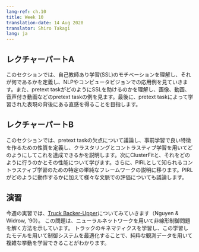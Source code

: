 ```yaml
---
lang-ref: ch.10
title: Week 10
translation-date: 14 Aug 2020
translator: Shiro Takagi
lang: ja
---
```



<!-- ## Lecture part A -->
## レクチャーパートA

<!-- In this section, we understand the motivation behind Self-Supervised Learning (SSL), define what it is and see some of its applications in NLP and Computer Vision. We understand how pretext tasks aid with SSL and see some example pretext tasks in images, videos and videos with sound. Finally, we try to get an intuition behind the representation learned by pretext tasks. -->
このセクションでは、自己教師あり学習(SSL)のモチベーションを理解し、それが何であるかを定義し、NLPやコンピュータビジョンでの応用例を見ていきます。また、pretext taskがどのようにSSLを助けるのかを理解し、画像、動画、音声付き動画などのpretext taskの例を見ます。最後に、pretext taskによって学習された表現の背後にある直感を得ることを目指します。

<!-- ## Lecture part B -->
## レクチャーパートB

<!-- In this section, we discuss the shortcomings of pretext tasks, define characteristics that make a good pretrained feature, and how we can achieve this using Clustering and Contrastive Learning. We then learn about ClusterFit, its steps and performance. We further dive into a specific simple framework for Contrastive Learning known as PIRL. We discuss its working as well as its evaluation in different contexts. -->
このセクションでは、pretext taskの欠点について議論し、事前学習で良い特徴を作るための性質を定義し、クラスタリングとコントラスティブ学習を用いてどのようにしてこれを達成できるかを説明します。次にClusterFitと、それをどのように行うのかとその性能について学びます。さらに、PIRLとして知られるコントラスティブ学習のための特定の単純なフレームワークの説明に移ります。PIRLがどのように動作するかに加えて様々な文脈での評価についても議論します。

<!-- ## Practicum -->
## 演習

<!-- During this week's practicum, we explore the [Truck Backer-Upper](http://neuro.bstu.by/ai/To-dom/My_research/Papers-2.1-done/RL-sparce-reward/9/Ref/truckbackerupper.pdf) (Nguyen & Widrow, '90).
This problem shows how to solve an non-linear control problem using neural networks.
We learn a model of a truck's kinematics, and optimize a controller through this learned model, finding that the controller is able to learn complex behaviors through purely observational data. -->
今週の実習では、[Truck Backer-Upper](http://neuro.bstu.by/ai/To-dom/My_research/Papers-2.1-done/RL-sparce-reward/9/Ref/truckbackerupper.pdf)についてみていきます（Nguyen & Widrow, '90）。
この問題は、ニューラルネットワークを用いて非線形制御問題を解く方法を示しています。
トラックのキネマティクスを学習し、この学習したモデルを用いて制御システムを最適化することで、純粋な観測データを用いて複雑な挙動を学習できることがわかります。
